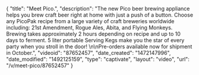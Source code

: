 {
    "title": "Meet Pico.",
    "description": "The new Pico beer brewing appliance helps you brew craft beer right at home with just a push of a button. Choose any PicoPak recipe from a large variety of craft breweries worldwide including: 21st Amendment, Rogue Ales, Abita, and Flying Monkeys. Brewing takes approximately 2 hours depending on recipe and up to 10 days to ferment. 5 liter portable Serving Kegs make you the star of every party when you stroll in the door! \n\nPre-orders available now for shipment in October.",
    "videoid": "87652457",
    "date_created": "1472147996",
    "date_modified": "1492125159",
    "type": "captivate",
    "layout": "video",
    "url": "\/v\/meet-pico\/87652457"
}
